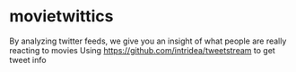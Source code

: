 movietwittics
=============

By analyzing twitter feeds, we give you an insight of what people are really reacting to movies
Using https://github.com/intridea/tweetstream to get tweet info
